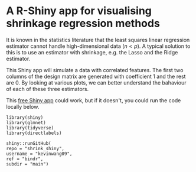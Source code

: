 # A R-Shiny app for visualising shrinkage regression methods 

It is known in the statistics literature that the least squares linear regression estimator cannot handle high-dimensional data ($n < p$). A typical solution to this is to use an estimator with shrinkage, e.g. the Lasso and the Ridge estimator.

This Shiny app will simulate a data with correlated features. The first two columns of the design matrix are generated with coefficient 1 and the rest are 0. By looking at various plots, we can better understand the bahaviour of each of these three estimators. 


This [free Shiny app](https://mybinder.org/v2/gh/kevinwang09/shrink_shiny/bindr?urlpath=shiny/main/) could work, but if it doesn't, you could run the code locally below. 

```
library(shiny)
library(glmnet)
library(tidyverse)
library(directlabels)

shiny::runGitHub(
repo = "shrink_shiny", 
username = "kevinwang09", 
ref = "bindr",
subdir = "main")
```